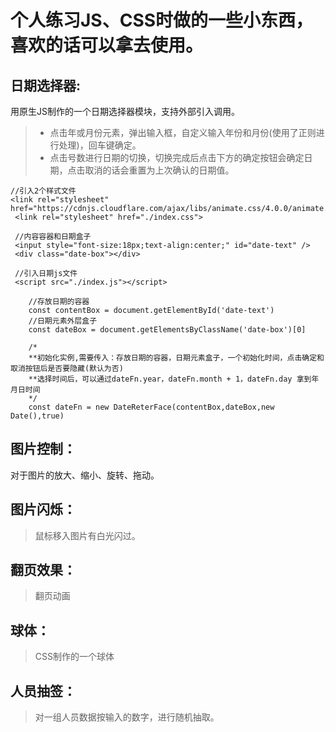 # 个人练习JS、CSS时做的一些小东西，喜欢的话可以拿去使用。

## 日期选择器:
用原生JS制作的一个日期选择器模块，支持外部引入调用。
> * 点击年或月份元素，弹出输入框，自定义输入年份和月份(使用了正则进行处理)，回车键确定。
> * 点击号数进行日期的切换，切换完成后点击下方的确定按钮会确定日期，点击取消的话会重置为上次确认的日期值。
```
//引入2个样式文件
<link rel="stylesheet" href="https://cdnjs.cloudflare.com/ajax/libs/animate.css/4.0.0/animate.min.css">
 <link rel="stylesheet" href="./index.css">
 
 //内容容器和日期盒子
 <input style="font-size:18px;text-align:center;" id="date-text" />
 <div class="date-box"></div>
 
 //引入日期js文件
 <script src="./index.js"></script>
 
    //存放日期的容器
    const contentBox = document.getElementById('date-text')
    //日期元素外层盒子
    const dateBox = document.getElementsByClassName('date-box')[0]

    /*
    **初始化实例,需要传入：存放日期的容器，日期元素盒子，一个初始化时间，点击确定和取消按钮后是否要隐藏(默认为否)
    **选择时间后，可以通过dateFn.year，dateFn.month + 1，dateFn.day 拿到年月日时间
    */
    const dateFn = new DateReterFace(contentBox,dateBox,new Date(),true)
```
## 图片控制：
对于图片的放大、缩小、旋转、拖动。

## 图片闪烁：
>鼠标移入图片有白光闪过。

## 翻页效果：
>翻页动画

## 球体：
>CSS制作的一个球体

## 人员抽签：
>对一组人员数据按输入的数字，进行随机抽取。